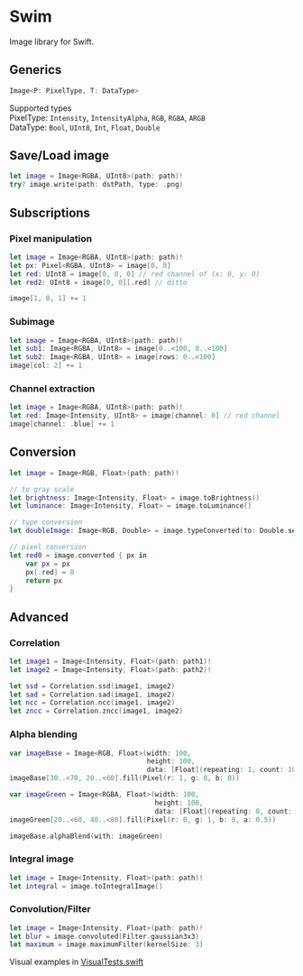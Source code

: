 # Swim
Image library for Swift.

## Generics
```swift
Image<P: PixelType, T: DataType>
```

Supported types  
PixelType: `Intensity`, `IntensityAlpha`, `RGB`, `RGBA`, `ARGB`  
DataType: `Bool`, `UInt8`, `Int`, `Float`, `Double`  

## Save/Load image
```swift
let image = Image<RGBA, UInt8>(path: path)!
try? image.write(path: dstPath, type: .png)
```
## Subscriptions
### Pixel manipulation
```swift
let image = Image<RGBA, UInt8>(path: path)!
let px: Pixel<RGBA, UInt8> = image[0, 0]
let red: UInt8 = image[0, 0, 0] // red channel of (x: 0, y: 0)
let red2: UInt8 = image[0, 0][.red] // ditto

image[1, 0, 1] += 1
```

### Subimage
```swift
let image = Image<RGBA, UInt8>(path: path)!
let sub1: Image<RGBA, UInt8> = image[0..<100, 0..<100]
let sub2: Image<RGBA, UInt8> = image[rows: 0..<100]
image[col: 2] += 1
```

### Channel extraction
```swift
let image = Image<RGBA, UInt8>(path: path)!
let red: Image<Intensity, UInt8> = image[channel: 0] // red channel
image[channel: .blue] += 1
```

## Conversion

```swift
let image = Image<RGB, Float>(path: path)!

// to gray scale
let brightness: Image<Intensity, Float> = image.toBrightness()
let luminance: Image<Intensity, Float> = image.toLuminance()

// type conversion
let doubleImage: Image<RGB, Double> = image.typeConverted(to: Double.self)

// pixel conversion
let red0 = image.converted { px in 
    var px = px
    px[.red] = 0
    return px
}
```

## Advanced

### Correlation
```swift
let image1 = Image<Intensity, Float>(path: path1)!
let image2 = Image<Intensity, Float>(path: path2)!

let ssd = Correlation.ssd(image1, image2)
let sad = Correlation.sad(image1, image2)
let ncc = Correlation.ncc(image1, image2)
let zncc = Correlation.zncc(image1, image2)
```

### Alpha blending
```swift
var imageBase = Image<RGB, Float>(width: 100,
                                  height: 100,
                                  data: [Float](repeating: 1, count: 100*100*3))
imageBase[30..<70, 20..<60].fill(Pixel(r: 1, g: 0, b: 0))

var imageGreen = Image<RGBA, Float>(width: 100,
                                    height: 100,
                                    data: [Float](repeating: 0, count: 100*100*4))
imageGreen[20..<60, 40..<80].fill(Pixel(r: 0, g: 1, b: 0, a: 0.5))

imageBase.alphaBlend(with: imageGreen)
```

### Integral image
```swift 
let image = Image<Intensity, Float>(path: path)!
let integral = image.toIntegralImage()
```

### Convolution/Filter

```swift 
let image = Image<Intensity, Float>(path: path)!
let blur = image.convoluted(Filter.gaussian3x3)
let maximum = image.maximumFilter(kernelSize: 3)
```

Visual examples in [VisualTests.swift](https://github.com/t-ae/swim/blob/master/Tests/SwimTests/VisualTests.swift)
